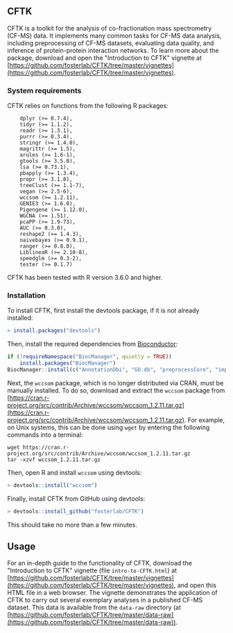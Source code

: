 ## CFTK

CFTK is a toolkit for the analysis of co-fractionation mass spectrometry (CF-MS) data. It implements many common tasks for CF-MS data analysis, including preprocessing of CF-MS datasets, evaluating data quality, and inference of protein-protein interaction networks. To learn more about the package, download and open the "Introduction to CFTK" vignette at [https://github.com/fosterlab/CFTK/tree/master/vignettes](https://github.com/fosterlab/CFTK/tree/master/vignettes). 

### System requirements

CFTK relies on functions from the following R packages:

```
	dplyr (>= 0.7.4),
	tidyr (>= 1.1.2),
	readr (>= 1.3.1),
	purrr (>= 0.3.4),
	stringr (>= 1.4.0),
	magrittr (>= 1.5),
	arules (>= 1.6-1),
	gtools (>= 3.5.0),
	lsa (>= 0.73.1),
	pbapply (>= 1.3.4),
	propr (>= 3.1.8),
	treeClust (>= 1.1-7),
	vegan (>= 2.5-6),
	wccsom (>= 1.2.11),
	GENIE3 (>= 1.6.0),
	Pigengene (>= 1.12.0),
	WGCNA (>= 1.51),
	pcaPP (>= 1.9-73),
	AUC (>= 0.3.0),
	reshape2 (>= 1.4.3),
	naivebayes (>= 0.9.1),
	ranger (>= 0.8.0),
	LiblineaR (>= 2.10-8),
	speedglm (>= 0.3-2),
	tester (>= 0.1.7)
```

CFTK has been tested with R version 3.6.0 and higher.

### Installation

To install CFTK, first install the devtools package, if it is not already installed: 

```r
> install.packages("devtools") 
```

Then, install the required dependencies from [Bioconductor](https://www.bioconductor.org/):

```r
if (!requireNamespace("BiocManager", quietly = TRUE))
    install.packages("BiocManager")
BiocManager::install(c("AnnotationDbi", "GO.db", "preprocessCore", "impute", "Pigengene", "GENIE3"))
```

Next, the `wccsom` package, which is no longer distributed via CRAN, must be manually installed. To do so, download and extract the `wccsom` package from [https://cran.r-project.org/src/contrib/Archive/wccsom/wccsom_1.2.11.tar.gz](https://cran.r-project.org/src/contrib/Archive/wccsom/wccsom_1.2.11.tar.gz). For example, on Unix systems, this can be done using `wget` by entering the following commands into a terminal: 

```
wget https://cran.r-project.org/src/contrib/Archive/wccsom/wccsom_1.2.11.tar.gz
tar -xzvf wccsom_1.2.11.tar.gz
```

Then, open R and install `wccsom` using devtools:

```r
> devtools::install("wccsom")
```

Finally, install CFTK from GitHub using devtools:

```r
> devtools::install_github("fosterlab/CFTK")
```

This should take no more than a few minutes.

## Usage

For an in-depth guide to the functionality of CFTK, download the "Introduction to CFTK" vignette (file `intro-to-CFTK.html`) at [https://github.com/fosterlab/CFTK/tree/master/vignettes](https://github.com/fosterlab/CFTK/tree/master/vignettes), and open this HTML file in a web browser. The vignette demonstrates the application of CFTK to carry out several exemplary analyses in a published CF-MS dataset. This data is available from the `data-raw` directory (at [https://github.com/fosterlab/CFTK/tree/master/data-raw](https://github.com/fosterlab/CFTK/tree/master/data-raw)). 
